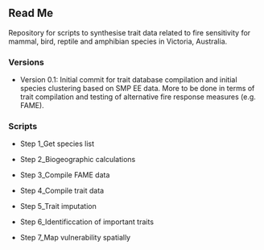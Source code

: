 ## Read Me

Repository for scripts to synthesise trait data related to fire sensitivity for mammal, bird, reptile and amphibian species in Victoria, Australia. 

### Versions

- Version 0.1: Initial commit for trait database compilation and initial species clustering based on SMP EE data. More to be done in terms of trait compilation and testing of alternative fire response measures (e.g. FAME). 

### Scripts

- Step 1_Get species list

- Step 2_Biogeographic calculations

- Step 3_Compile FAME data

- Step 4_Compile trait data

- Step 5_Trait imputation

- Step 6_Identificcation of important traits

- Step 7_Map vulnerability spatially